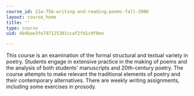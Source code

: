 ```yaml
---
course_id: 21w-756-writing-and-reading-poems-fall-2006
layout: course_home
title: ''
type: course
uid: 4b4bae3fe797125301ccaf2fd1c9f0ee

---
```

This course is an examination of the formal structural and textual variety in poetry. Students engage in extensive practice in the making of poems and the analysis of both students' manuscripts and 20th-century poetry. The course attempts to make relevant the traditional elements of poetry and their contemporary alternatives. There are weekly writing assignments, including some exercises in prosody.
